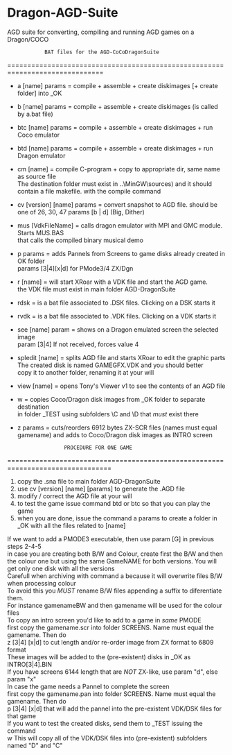 # Dragon-AGD-Suite
AGD suite for converting, compiling and running AGD games on a Dragon/COCO

			    BAT files for the AGD-CoCoDragonSuite
==============================================================================
* a [name] params   = compile + assemble + create diskimages [+ create folder] into _OK
* b [name] params   = compile + assemble + create diskimages (is called by a.bat file)

* btc [name] params = compile + assemble + create diskimages + run Coco emulator
* btd [name] params = compile + assemble + create diskimages + run Dragon emulator

* cm [name]         = compile C-program + copy to appropriate dir, same name as source file<br>
 		      The destination folder must exist in ..\MinGW\sources\)
 		      and it should contain a file makefile. with the compile command

* cv [version] [name] params = convert snapshot to AGD file. 
		      <version> should be one of  26, 30, 47 
		      params [b | d] (Big, Dither)

* mus [VdkFileName] = calls dragon emulator with MPI and GMC module. Starts MUS.BAS<br>
		      that calls the compiled binary musical demo

* p params          = adds Pannels from Screens to game disks already created in OK folder<br>
		      params [3|4][x|d] for PMode3/4 ZX/Dgn

* r [name]	    = will start XRoar with a VDK file and start the AGD game. <br>
		      the VDK file must exist in main folder AGD-DragonSuite

* rdsk		   = is a bat file associated to .DSK files. Clicking on a DSK starts it
* rvdk		   = is a bat file associated to .VDK files. Clicking on a VDK starts it

* see [name] param  = shows on a Dragon emulated screen the selected image <br>
		      param [3|4] If not received, forces value 4

* spledit [name]    = splits AGD file and starts XRoar to edit the graphic parts<br>
		      The created disk is named GAMEGFX.VDK and you should better<br>
		      copy it to another folder, renaming it at your will<br>

* view [name]       = opens Tony's Viewer v1 to see the contents of an AGD file

* w                 = copies Coco/Dragon disk images from _OK folder to separate destination<br>
		      in folder _TEST using subfolders \C and \D that *must* exist there

* z        params   = cuts/reorders 6912 bytes ZX-SCR files (names must equal gamename)
	 	      and adds to Coco/Dragon disk images as INTRO screen


				     PROCEDURE FOR ONE GAME
================================================================================
1) copy the .sna file to main folder AGD-DragonSuite
2) use cv [version] [name] [params] to generate the .AGD file
3) modify / correct the AGD file at your will
4) to test the game issue command
  btd or btc <name> <params> so that you can play the game
5) when you are done, issue the command
  a <name> params to create a folder in _OK with all the files related to [name]

If we want to add a PMODE3 executable, then use param [G] in previous steps 2-4-5<br>
	in case you are creating both B/W and Colour, create first the B/W and then the colour one but using the same GameNAME for both versions. You will get only one disk with all the versions <br>
	Carefull when archiving with command a because it will overwrite files B/W when processing colour<br>
	To avoid this you *MUST* rename B/W files appending a suffix to diferentiate them.<br> 
	For instance gamenameBW and then gamename will be used for the colour files<br>
To copy an intro screen you'd like to add to a game in *same* PMODE<br>
  first copy the gamename.scr into folder SCREENS. Name must equal the gamename. Then do<br>
  z [3|4] [x|d] to cut length and/or re-order image from ZX format to 6809 format<br>
	These images will be added to the (pre-existent) disks in _OK as INTRO[3|4].BIN<br>
	If you have screens 6144 length that are *NOT* ZX-like, use param "d", else param "x"<br>
In case the game needs a Pannel to complete the screen<br>
  first copy the gamename.pan into folder SCREENS. Name must equal the gamename. Then do<br>
  p [3|4] [x|d] that will add the pannel into the pre-existent VDK/DSK files for that game<br>
If you want to test the created disks, send them to _TEST issuing the command <br>
  w	This will copy all of the VDK/DSK files into (pre-existent) subfolders named "D" and "C"<br>

